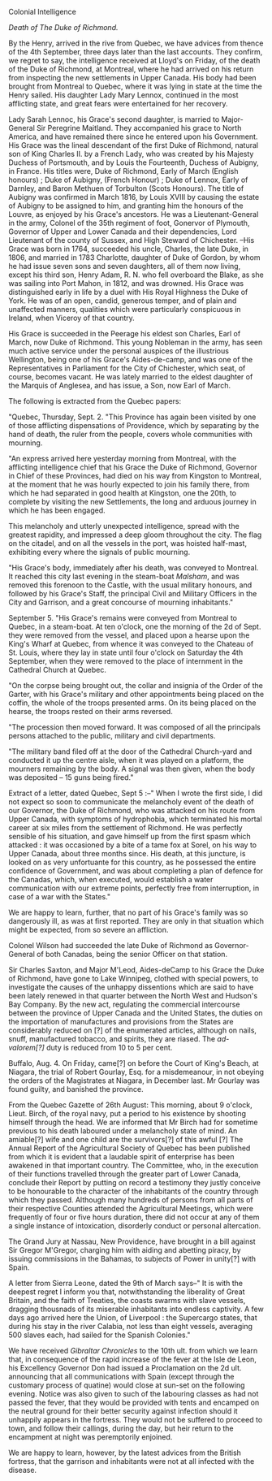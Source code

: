Colonial Intelligence*Death  of The Duke  of Richmond.*By the Henry, arrived in the rive from Quebec, we have advices from thence of the 4th September, three days later than the last accounts. They confirm, we regret to say, the intelligence received at Lloyd's on Friday, of the death of the Duke of Richmond, at Montreal, where he had arrived on his return from inspecting the new settlements in Upper Canada. His body had been brought from Montreal to Quebec, where it was lying in state at the time the Henry sailed. His daughter Lady Mary Lennox, continued in the most afflicting state, and great fears were entertained for her recovery.Lady Sarah Lennoc, his Grace's second daughter, is married to Major-General Sir Peregrine Maitland. They accompanied his grace to North America, and have remained there since he entered upon his Government. His Grace was the lineal descendant of the first Duke of Richmond, natural son of King Charles II. by a French Lady, who was created by his Majesty Duchess of Portsmouth, and by Louis the Fourteenth, Duchess of Aubigny, in France. His titles were, Duke of Richmond, Early of March (English honours) ; Duke of Aubigny, (French Honour) ; Duke of Lennox, Early of Darnley, and Baron Methuen of Torbulton (Scots Honours). The title of Aubigny was confirmed in March 1816, by Louis XVIII by causing the estate of Aubigny to be assigned to him, and granting him the honours of the Louvre, as enjoyed by his Grace's ancestors. He was a Lieutenant-General in the army, Colonel of the 35th regiment of foot, Gonervor of Plymouth, Governor of Upper and Lower Canada and their dependencies, Lord Lieutenant of the county of Sussex, and High Steward of Chichester. –His Grace was born in 1764, succeeded his uncle, Charles, the late Duke, in 1806, and married in 1783 Charlotte, daughter of Duke of Gordon, by whom he had issue seven sons and seven daughters, all of them now living, except his third son, Henry Adam, R. N. who fell overboard the Blake, as she was sailing into Port Mahon, in 1812, and was drowned. His Grace was distinguished early in life by a duel with His Royal Highness the Duke of York. He was of an open, candid, generous temper, and of plain and unaffected manners, qualities which were particularly conspicuous in Ireland, when Viceroy of that country.His Grace is succeeded in the Peerage his eldest son Charles, Earl of March, now Duke of Richmond. This young Nobleman in the army, has seen much active service under the personal auspices of the illustrious Wellington, being one of his Grace's Aides-de-camp, and was one of the Representatives in Parliament for the City of Chichester, which seat, of course, becomes vacant. He was lately married to the eldest daughter of the Marquis of Anglesea, and has issue, a Son, now Earl of March.The following is extracted from the Quebec papers:"Quebec, Thursday, Sept. 2. "This Province has again been visited by one of those afflicting dispensations of Providence, which by separating by the hand of death, the ruler from the people, covers whole communities with mourning."An express arrived here yesterday morning from Montreal, with the afflicting intelligence chief that his Grace the Duke of Richmond, Governor in Chief of these Provinces, had died on his way from Kingston to Montreal, at the moment that he was hourly expected to join his family there, from which he had separated in good health at Kingston, one the 20th, to complete by visiting the new Settlements, the long and arduous journey in which he has been engaged.This melancholy and utterly unexpected intelligence, spread with the greatest rapidity, and impressed a deep gloom throughout the city. The flag on the citadel, and on all the vessels in the port, was hoisted half-mast, exhibiting every where the signals of public mourning."His Grace's body, immediately after his death, was conveyed to Montreal. It reached this city last evening in the steam-boat *Malsham*, and was removed this forenoon to the Castle, with the usual military honours, and followed by his Grace's Staff, the principal Civil and Military Officers in the City and Garrison, and a great concourse of mourning inhabitants."September 5. "His Grace's remains were conveyed from Montreal to Quebec, in a steam-boat. At ten o'clock, one the morning of the 2d of Sept. they were removed from the vessel, and placed upon a hearse upon the King's Wharf at Quebec, from whence it was conveyed to the Chateau of St. Louis, where they lay in state until four o'clock on Saturday the 4th September, when they were removed to the place of internment in the Cathedral Church at Quebec."On the corpse being brought out, the collar and insignia of the Order of the Garter, with his Grace's military and other appointments being placed on the coffin, the whole of the troops presented arms. On its being placed on the hearse, the troops rested on their arms reversed."The procession then moved forward. It was composed of all the principals persons attached to the public, military and civil departments."The military band filed off at the door of the Cathedral Church-yard and conducted it up the centre aisle, when it was played on a platform, the mourners remaining by the body. A signal was then given, when the body was deposited – 15 guns being fired."Extract of a letter, dated Quebec, Sept 5 :–" When I wrote the first side, I did not expect so soon to communicate the melancholy event of the death of our Governor, the Duke of Richmond, who was attacked on his route from Upper Canada, with symptoms of hydrophobia, which terminated his mortal career at six miles from the settlement of Richmond. He was perfectly sensible of his situation, and gave himself up from the first spasm which attacked : it was occasioned by a bite of a tame fox at Sorel, on his way to Upper Canada, about three months since. His death, at this juncture, is looked on as very unfortuante for this country, as he possessed the entire confidence of Government, and was about completing a plan of defence for the Canadas, which, when executed, would establish a water communication with our extreme points, perfectly free from interruption, in case of a war with the States."We are happy to learn, further, that no part of his Grace's family was so dangerously ill, as was at first reported. They are only in that situation which might be expected, from so severe an affliction.Colonel Wilson had succeeded the late Duke of Richmond as Governor-General of both Canadas, being the senior Officer on that station.Sir Charles Saxton, and Major M'Leod, Aides-deCamp to his Grace the Duke of Richmond, have gone to Lake Winnipeg, clothed with special powers, to investigate the causes of the unhappy dissentions which are said to have been lately renewed in that quarter between the North West and Hudson's Bay Company. By the new act, regulating the commercial intercourse between the province of Upper Canada and the United States, the duties on the importation of manufactures and provisions from the States are considerably reduced on [?] of the enumerated articles, although on nails, snuff, manufactured tobacco, and spirits, they are riased. The *ad-valorem[?]*  duty is reduced from 10 to 5 per cent.Buffalo, Aug. 4. On Friday, came[?] on before the Court of King's Beach, at Niagara, the trial of Robert Gourlay, Esq. for a misdemeanour, in not obeying the orders of the Magistrates at Niagara, in December last. Mr Gourlay was found guilty, and banished the province.From the Quebec Gazette of 26th August: This morning, about 9 o'clock, Lieut. Birch, of the royal navy, put a period to his existence by shooting himself through the head. We are informed that Mr Birch had for sometime previous to his death laboured under a melancholy state of mind. An amiable[?] wife and one child are the survivors[?] of this awful [?] The Annual Report of the Agricultural Society of Quebec has been published from which it is evident that a laudable spirit of enterprise has been awakened in that important country. The Committee, who, in the execution of their functions travelled through the greater part of Lower Canada, conclude their Report by putting on record a testimony they justly conceive to be honourable to the character of the inhabitants of the country through which they passed. Although many hundreds of persons from all parts of their respective Counties attended the Agricultural Meetings, which were frequently of four or five hours duration, there did not occur at any of them a single instance of intoxication, disorderly conduct or personal altercation.The Grand Jury at Nassau, New Providence, have brought in a bill against Sir Gregor M'Gregor, charging him with aiding and abetting piracy, by issuing commissions in the Bahamas, to subjects of Power in unity[?] with Spain.A letter from Sierra Leone, dated the 9th of March says–" It is with the deepest regret I inform you that, notwithstanding the liberality of Great Britain, and the faith of Treaties, the coasts swarms with slave vessels, dragging thousnads of its miserable inhabitants into endless captivity. A few days ago arrived here the Union, of Liverpool : the Supercargo states, that during his stay in the river Calabia, not less than eight vessels, averaging 500 slaves each, had sailed for the Spanish Colonies."We have received *Gibraltar Chronicles*  to the 10th ult. from which we learn that, in consequence of the rapid increase of the fever at the Isle de Leon, his Excellency Governor Don had issued a Proclamation on the 2d ult. announcing that all communications with Spain (except through the customary process of quatine) would close at sun-set on the following evening. Notice was also given to such of the labouring classes as had not passed the fever, that they would be provided with tents and encamped on the neutral ground for their better security against infection should it unhappily appears in the fortress. They would not be suffered to proceed to town, and follow their callings, during the day, but heir return to the encampment at night was peremptorily enjoined.We are happy to learn, however, by the latest advices from the British fortress, that the garrison and inhabitants were not at all infected with the disease.